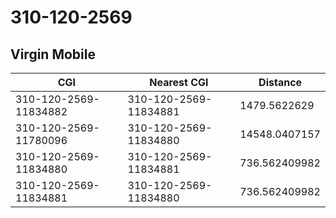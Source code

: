 # 310-120-2569
## Virgin Mobile


| CGI | Nearest CGI | Distance |
|-----|-------------|----------|
| 310-120-2569-11834882 | 310-120-2569-11834881 | 1479.5622629 |
| 310-120-2569-11780096 | 310-120-2569-11834880 | 14548.0407157 |
| 310-120-2569-11834880 | 310-120-2569-11834881 | 736.562409982 |
| 310-120-2569-11834881 | 310-120-2569-11834880 | 736.562409982 |
